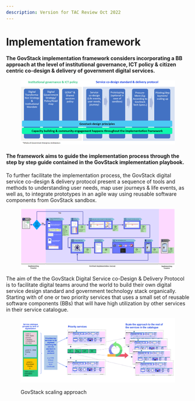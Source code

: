 ```yaml
---
description: Version for TAC Review Oct 2022
---
```


# Implementation framework

#### The GovStack implementation framework considers incorporating a BB approach at the level of institutional governance, ICT policy & citizen centric co-design & delivery of government digital services.&#x20;

<figure><img src="../.gitbook/assets/framework 14.10.2022.png" alt=""><figcaption></figcaption></figure>

#### The framework aims to guide the implementation process through the step by step guide contained in the GovStack implementation playbook.&#x20;

To further facilitate the implementation process, the GovStack digital service co-design & delivery protocol present a sequence of tools and methods to understanding user needs, map user journeys & life events, as well as, to integrate prototypes in an agile way using reusable software components from GovStack sandbox. &#x20;

<figure><img src="../.gitbook/assets/Roadmap 14.10.2022.png" alt=""><figcaption></figcaption></figure>

The aim of the the GovStack Digital Service co-Design & Delivery Protocol is to facilitate digital teams around the world to build their own digital service design standard and government  technology stack organically. Starting with of one or two priority services that uses a small set of reusable software components (BBs) that will have high utilization by other services in their service catalogue.

<figure><img src="../.gitbook/assets/Screenshot 2022-09-27 185056.png" alt=""><figcaption><p>GovStack scaling approach</p></figcaption></figure>
